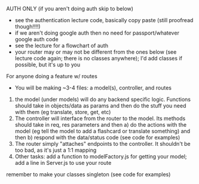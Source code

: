AUTH ONLY (if you aren't doing auth skip to below)
- see the authentication lecture code, basically copy paste (still proofread though!!!!)
- if we aren't doing google auth then no need for passport/whatever google auth code
- see the lecture for a flowchart of auth
- your router may or may not be different from the ones below (see lecture code again; there is no classes anywhere); I'd add classes if possible, but it's up to you

For anyone doing a feature w/ routes 
- You will be making ~3-4 files: a model(s), controller, and routes
1. the model (under models) will do any backend specific logic. Functions should take in objects/data as params and then do the stuff you need with them (eg translate, store, get, etc)
2. The controller will interface from the router to the model. Its methods should take in req, res parameters and then a) do the actions with the model (eg tell the model to add a flashcard or translate something) and then b) respond with the data/status code (see code for examples)
3. The router simply "attaches" endpoints to the controller. It shouldn't be too bad, as it's just a 1:1 mapping
4. Other tasks: add a function to modelFactory.js for getting your model; add a line in Server.js to use your route

remember to make your classes singleton (see code for examples)
